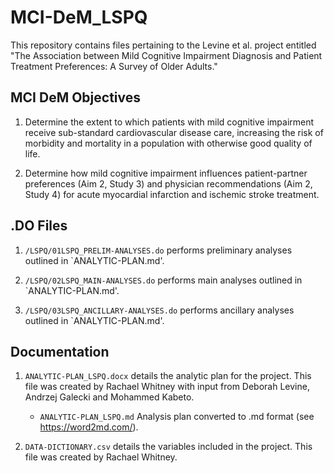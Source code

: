 # MCI-DeM_LSPQ

This repository contains files pertaining to the Levine et al. project entitled "The Association between Mild Cognitive Impairment Diagnosis and Patient Treatment Preferences: A Survey of Older Adults."


## MCI DeM Objectives

1. Determine the extent to which patients with mild cognitive impairment receive sub-standard cardiovascular disease care, increasing the risk of morbidity and mortality in a population with otherwise good quality of life. 

2. Determine how mild cognitive impairment influences patient-partner preferences (Aim 2, Study 3) and physician recommendations (Aim 2, Study 4) for acute myocardial infarction and ischemic stroke treatment.  

## .DO Files

1. `/LSPQ/01LSPQ_PRELIM-ANALYSES.do` performs preliminary analyses outlined in `ANALYTIC-PLAN.md'.   

2. `/LSPQ/02LSPQ_MAIN-ANALYSES.do` performs main analyses outlined in `ANALYTIC-PLAN.md'.   

3. `/LSPQ/03LSPQ_ANCILLARY-ANALYSES.do` performs ancillary analyses outlined in `ANALYTIC-PLAN.md'.   

## Documentation

1. `ANALYTIC-PLAN_LSPQ.docx` details the analytic plan for the project. This file was created by Rachael Whitney with input from Deborah Levine, Andrzej Galecki and Mohammed Kabeto. 

   * `ANALYTIC-PLAN_LSPQ.md` Analysis plan converted to .md format (see https://word2md.com/).

2. `DATA-DICTIONARY.csv` details the variables included in the project. This file was created by Rachael Whitney. 
